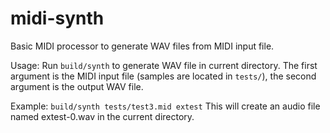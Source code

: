 # midi-synth
Basic MIDI processor to generate WAV files from MIDI input file.

Usage:
  Run `build/synth` to generate WAV file in current directory. The first argument is the MIDI input file (samples are located in `tests/`), the second argument is the output WAV file.

Example:
  `build/synth tests/test3.mid extest`
  This will create an audio file named extest-0.wav in the current directory.
